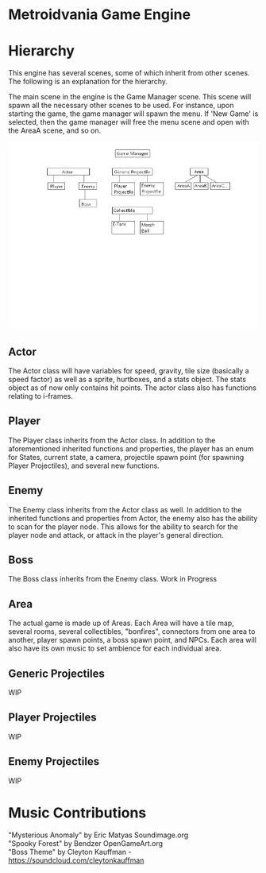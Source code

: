 # Metroidvania Game Engine

# Hierarchy
This engine has several scenes, some of which inherit from other scenes. The following is an explanation
for the hierarchy.

The main scene in the engine is the Game Manager scene. This scene will spawn all the necessary other
scenes to be used. For instance, upon starting the game, the game manager will spawn the menu. If 'New Game'
is selected, then the game manager will free the menu scene and open with the AreaA scene, and so on.

![Diagram](https://raw.githubusercontent.com/kddove85/Metroidvania-Game-Engine/main/Diagram.png)

## Actor
The Actor class will have variables for speed, gravity, tile size (basically a speed factor) as well as
a sprite, hurtboxes, and a stats object. The stats object as of now only contains hit points. The actor 
class also has functions relating to i-frames.

## Player
The Player class inherits from the Actor class. In addition to the aforementioned inherited functions and
properties, the player has an enum for States, current state, a camera, projectile spawn point (for 
spawning Player Projectiles), and several new functions.

## Enemy
The Enemy class inherits from the Actor class as well. In addition to the inherited functions and properties
from Actor, the enemy also has the ability to scan for the player node. This allows for the ability to search
for the player node and attack, or attack in the player's general direction.

## Boss
The Boss class inherits from the Enemy class. Work in Progress

## Area
The actual game is made up of Areas. Each Area will have a tile map, several rooms, several collectibles,
"bonfires", connectors from one area to another, player spawn points, a boss spawn point, and NPCs. Each 
area will also have its own music to set ambience for each individual area.

## Generic Projectiles
WIP

## Player Projectiles
WIP

## Enemy Projectiles
WIP

# Music Contributions
"Mysterious Anomaly" by Eric Matyas Soundimage.org \
"Spooky Forest" by Bendzer OpenGameArt.org \
"Boss Theme" by Cleyton Kauffman - https://soundcloud.com/cleytonkauffman
